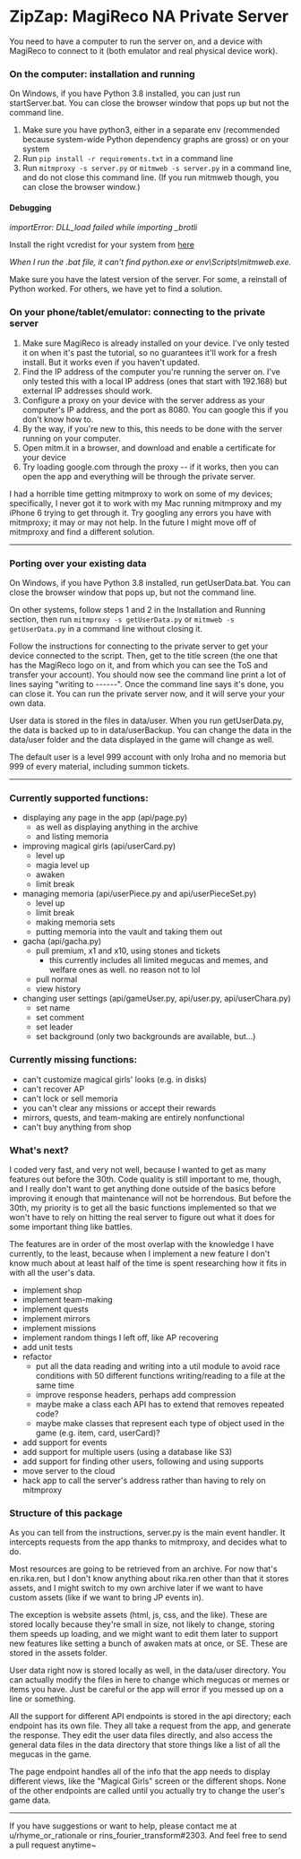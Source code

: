 # ZipZap: MagiReco NA Private Server

You need to have a computer to run the server on, and a device with MagiReco to connect to it (both emulator and real 
physical device work).

### On the computer: installation and running

On Windows, if you have Python 3.8 installed, you can just run startServer.bat. You can close the browser window that 
pops up but not the command line.

1. Make sure you have python3, either in a separate env (recommended because system-wide Python dependency graphs are 
gross) or on your system
2. Run `pip install -r requirements.txt` in a command line
3. Run `mitmproxy -s server.py` or `mitmweb -s server.py` in a command line, and do not close this command line. (If you
run mitmweb though, you can close the browser window.)

#### Debugging

_importError: DLL_load failed while importing \_brotli_

Install the right vcredist for your system from [here](https://support.microsoft.com/en-us/help/2977003/the-latest-supported-visual-c-downloads) 

_When I run the .bat file, it can't find python.exe or env\Scripts\mitmweb.exe._

Make sure you have the latest version of the server. For some, a reinstall of Python worked. For others, we have yet to 
find a solution.

### On your phone/tablet/emulator: connecting to the private server

1. Make sure MagiReco is already installed on your device. I've only tested it on when it's past the tutorial, so no 
guarantees it'll work for a fresh install. But it works even if you haven't updated.
2. Find the IP address of the computer you're running the server on. I've only tested this with a local IP address (ones
that start with 192.168) but external IP addresses should work.
3. Configure a proxy on your device with the server address as your computer's IP address, and the port as 8080. You can
google this if you don't know how to.
4. By the way, if you're new to this, this needs to be done with the server running on your computer.
5. Open mitm.it in a browser, and download and enable a certificate for your device
6. Try loading google.com through the proxy -- if it works, then you can open the app and everything will be through the
private server.

I had a horrible time getting mitmproxy to work on some of my devices; specifically, I never got it to work with my Mac
running mitmproxy and my iPhone 6 trying to get through it. Try googling any errors you have with mitmproxy; it may or
may not help. In the future I might move off of mitmproxy and find a different solution.

---
### Porting over your existing data

On Windows, if you have Python 3.8 installed, run getUserData.bat. You can close the browser window that pops up, but not 
the command line. 

On other systems, follow steps 1 and 2 in the Installation and Running section, then run
`mitmproxy -s getUserData.py` or `mitmweb -s getUserData.py` in a command line without closing it.

Follow the instructions for connecting to the private server to get your device connected to the script. Then, get to the
title screen (the one that has the MagiReco logo on it, and from which you can see the ToS and transfer your account).
You should now see the command line print a lot of lines saying "writing to ------". Once the command line says it's done,
you can close it. You can run the private server now, and it will serve your your own data.

User data is stored in the files in data/user. When you run getUserData.py, the data is backed up to in data/userBackup.
You can change the data in the data/user folder and the data displayed in the game will change as well.

The default user is a level 999 account with only Iroha and no memoria but 999 of every material, including summon tickets.

---

### Currently supported functions:
- displaying any page in the app (api/page.py)
    + as well as displaying anything in the archive
    + and listing memoria
- improving magical girls (api/userCard.py)
    - level up
    - magia level up
    - awaken
    - limit break
- managing memoria (api/userPiece.py and api/userPieceSet.py)
    - level up
    - limit break
    - making memoria sets
    - putting memoria into the vault and taking them out
- gacha (api/gacha.py)
    - pull premium, x1 and x10, using stones and tickets
        - this currently includes all limited megucas and memes, and welfare ones as well. no reason not to lol
    - pull normal
    - view history
- changing user settings (api/gameUser.py, api/user.py, api/userChara.py)
    - set name
    - set comment
    - set leader
    - set background (only two backgrounds are available, but...)

### Currently missing functions:
- can't customize magical girls' looks (e.g. in disks)
- can't recover AP
- can't lock or sell memoria
- you can't clear any missions or accept their rewards
- mirrors, quests, and team-making are entirely nonfunctional
- can't buy anything from shop

### What's next?
I coded very fast, and very not well, because I wanted to get as many features out before the 30th. Code quality is still
important to me, though, and I really don't want to get anything done outside of the basics before improving it enough
that maintenance will not be horrendous. But before the 30th, my priority is to get all the basic functions implemented
so that we won't have to rely on hitting the real server to figure out what it does for some important thing like 
battles.

The features are in order of the most overlap with the knowledge I have currently, to the least, because when I 
implement a new feature I don't know much about at least half of the time is spent researching how it fits in with all 
the user's data.

- implement shop
- implement team-making
- implement quests
- implement mirrors
- implement missions
- implement random things I left off, like AP recovering
- add unit tests
- refactor
    - put all the data reading and writing into a util module to avoid race conditions with 50 different functions 
    writing/reading to a file at the same time
    - improve response headers, perhaps add compression
    - maybe make a class each API has to extend that removes repeated code?
    - maybe make classes that represent each type of object used in the game (e.g. item, card, userCard)?
- add support for events
- add support for multiple users (using a database like S3)
- add support for finding other users, following and using supports
- move server to the cloud
- hack app to call the server's address rather than having to rely on mitmproxy

### Structure of this package
As you can tell from the instructions, server.py is the main event handler. It intercepts requests from the app thanks
to mitmproxy, and decides what to do.

Most resources are going to be retrieved from an archive. For now that's en.rika.ren, but I don't know anything about
rika.ren other than that it stores assets, and I might switch to my own archive later if we want to have custom assets 
(like if we want to bring JP events in).

The exception is website assets (html, js, css, and the like). These are stored locally because they're small in size,
not likely to change, storing them speeds up loading, and we might want to edit them later to support new features like
setting a bunch of awaken mats at once, or SE. These are stored in the assets folder.

User data right now is stored locally as well, in the data/user directory. You can actually modify the files in here to
change which megucas or memes or items you have. Just be careful or the app will error if you messed up on a line or 
something.

All the support for different API endpoints is stored in the api directory; each endpoint has its own file. They all
take a request from the app, and generate the response. They edit the user data files directly, and also access the
general data files in the data directory that store things like a list of all the megucas in the game.

The page endpoint handles all of the info that the app needs to display different views, like the "Magical Girls"
screen or the different shops. None of the other endpoints are called until you actually try to change the user's
game data.

----
If you have suggestions or want to help, please contact me at
u/rhyme_or_rationale or rins_fourier_transform#2303. And feel free to send a pull request 
anytime~
